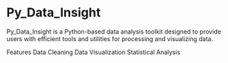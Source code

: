# Py_Data_Insight 
Py_Data_Insight is a Python-based data analysis toolkit designed to provide users with efficient tools and utilities for processing and visualizing data.

Features
Data Cleaning
Data Visualization
Statistical Analysis


